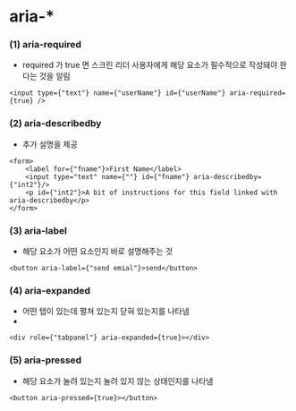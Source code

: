 # aria-*

### (1) aria-required
- required 가 true 면 스크린 리더 사용자에게 해당 요소가 필수적으로 작성돼야 한다는 것을 알림
```tsx
<input type={"text"} name={"userName"} id={"userName"} aria-required={true} />
```

### (2) aria-describedby
- 추가 설명을 제공
```tsx
<form>
	<label for={"fname"}>First Name</label>
	<input type="text" name={""} id={"fname"} aria-describedby={"int2"}/>
	<p id={"int2"}>A bit of instructions for this field linked with aria-describedby</p>
</form>
```

### (3) aria-label
- 해당 요소가 어떤 요소인지 바로 설명해주는 것
```tsx
<button aria-label={"send emial"}>send</button>
```

### (4) aria-expanded
- 어떤 탭이 있는데 펼쳐 있는지 닫혀 있는지를 나타냄
- 
```tsx
<div role={"tabpanel"} aria-expanded={true}></div>
```

### (5) aria-pressed
- 해당 요소가 눌려 있는지 눌려 있지 않는 상태인지를 나타냄
```tsx
<button aria-pressed={true}></button>
```